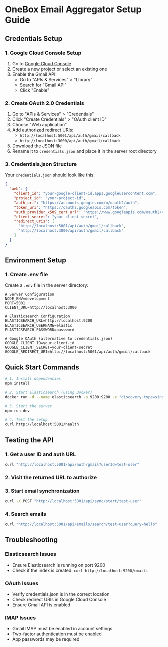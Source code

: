 # OneBox Email Aggregator Setup Guide

## Credentials Setup

### 1. Google Cloud Console Setup

1. Go to [Google Cloud Console](https://console.cloud.google.com/)
2. Create a new project or select an existing one
3. Enable the Gmail API:
   - Go to "APIs & Services" > "Library"
   - Search for "Gmail API"
   - Click "Enable"

### 2. Create OAuth 2.0 Credentials

1. Go to "APIs & Services" > "Credentials"
2. Click "Create Credentials" > "OAuth client ID"
3. Choose "Web application"
4. Add authorized redirect URIs:
   - `http://localhost:5001/api/auth/gmail/callback`
   - `http://localhost:3000/api/auth/gmail/callback`
5. Download the JSON file
6. Rename it to `credentials.json` and place it in the server root directory

### 3. Credentials.json Structure

Your `credentials.json` should look like this:

```json
{
  "web": {
    "client_id": "your-google-client-id.apps.googleusercontent.com",
    "project_id": "your-project-id",
    "auth_uri": "https://accounts.google.com/o/oauth2/auth",
    "token_uri": "https://oauth2.googleapis.com/token",
    "auth_provider_x509_cert_url": "https://www.googleapis.com/oauth2/v1/certs",
    "client_secret": "your-client-secret",
    "redirect_uris": [
      "http://localhost:5001/api/auth/gmail/callback",
      "http://localhost:3000/api/auth/gmail/callback"
    ]
  }
}
```

## Environment Setup

### 1. Create .env file

Create a `.env` file in the server directory:

```env
# Server Configuration
NODE_ENV=development
PORT=5001
CLIENT_URL=http://localhost:3000

# Elasticsearch Configuration
ELASTICSEARCH_URL=http://localhost:9200
ELASTICSEARCH_USERNAME=elastic
ELASTICSEARCH_PASSWORD=password

# Google OAuth (alternative to credentials.json)
GOOGLE_CLIENT_ID=your-client-id
GOOGLE_CLIENT_SECRET=your-client-secret
GOOGLE_REDIRECT_URI=http://localhost:5001/api/auth/gmail/callback
```

## Quick Start Commands

```bash
# 1. Install dependencies
npm install

# 2. Start Elasticsearch (using Docker)
docker run -d --name elasticsearch -p 9200:9200 -e "discovery.type=single-node" -e "xpack.security.enabled=false" elasticsearch:8.11.0

# 3. Start the server
npm run dev

# 4. Test the setup
curl http://localhost:5001/health
```

## Testing the API

### 1. Get a user ID and auth URL
```bash
curl "http://localhost:5001/api/auth/gmail?userId=test-user"
```

### 2. Visit the returned URL to authorize

### 3. Start email synchronization
```bash
curl -X POST "http://localhost:5001/api/sync/start/test-user"
```

### 4. Search emails
```bash
curl "http://localhost:5001/api/emails/search/test-user?query=hello"
```

## Troubleshooting

### Elasticsearch Issues
- Ensure Elasticsearch is running on port 9200
- Check if the index is created: `curl http://localhost:9200/emails`

### OAuth Issues
- Verify credentials.json is in the correct location
- Check redirect URIs in Google Cloud Console
- Ensure Gmail API is enabled

### IMAP Issues
- Gmail IMAP must be enabled in account settings
- Two-factor authentication must be enabled
- App passwords may be required
